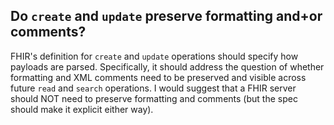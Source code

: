 ## Do `create` and `update` preserve formatting and+or comments?

FHIR's definition for `create` and `update` operations should specify how
payloads are parsed.  Specifically, it should address the question of whether
formatting and XML comments need to be preserved and visible across future
`read` and `search` operations.  I would suggest that a FHIR server should NOT
need to preserve formatting and comments (but the spec should make it explicit
either way).
